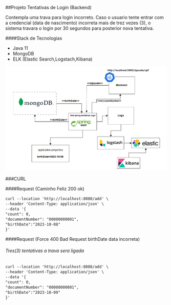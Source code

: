 ##Projeto Tentativas de Login (Backend)

Contempla uma trava para login incorreto. Caso o usuario tente entrar com a credencial (data de nascimento) incorreta mais de trez vezes (3), o sistema travara o login por 30 segundos para posterior nova tentativa.

####Stack de Tecnologias

* Java 11
* MongoDB
* ELK (Elastic Search,Logstach,Kibana)

![screenshot](screenshot.png)

###CURL

####Request (Caminho Feliz 200 ok)

```
curl --location 'http://localhost:8080/add' \
--header 'Content-Type: application/json' \
--data '{
"count": 0,
"documentNumber": "00000000001",
"birthDate":"2023-10-08"
}'
```

####Request (Force  400 Bad Request birthDate data incorreta)
###### Tres(3) tentativas a trava sera ligada

```
curl --location 'http://localhost:8080/add' \
--header 'Content-Type: application/json' \
--data '{
"count": 0,
"documentNumber": "00000000001",
"birthDate":"2023-10-09"
}'
```
